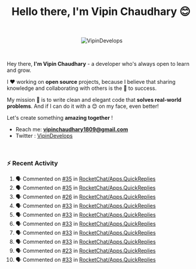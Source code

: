 <!--### Hi 👋 Vipin Chaudhary here!-->
<h1 align="center">Hello there, I'm Vipin Chaudhary 😊</h1>
	
<br />
<div align="center">
<p>&nbsp;<img align="center" src="https://github-readme-stats.vercel.app/api/?username=VipinDevelops&show_icons=true&title_color=C9D1D9&icon_color=58A6FF&border_color=30363D&text_color=C9D1D9&bg_color=0d1117" alt="VipinDevelops" /></p>
</div>


<br />

Hey there, **I'm Vipin Chaudhary** - a  developer who's always open to learn and grow. 


I ❤️ working on **open source** projects, because I believe that sharing knowledge and collaborating with others is the 🔑 to success.

My mission 🚀 is to write clean and elegant code that **solves real-world problems**. And if I can do it with a 😊 on my face, even better!

 Let's create something **amazing together** ! 
 
 - Reach me: **vipinchaudhary1809@gmail.com**
 - Twitter : [VipinDevelops](https://twitter.com/VipinDevelops)
<br />


### :zap: Recent Activity

<!--START_SECTION:activity-->
1. 🗣 Commented on [#35](https://github.com/RocketChat/Apps.QuickReplies/pull/35#issuecomment-2676669179) in [RocketChat/Apps.QuickReplies](https://github.com/RocketChat/Apps.QuickReplies)
2. 🗣 Commented on [#35](https://github.com/RocketChat/Apps.QuickReplies/pull/35#issuecomment-2676666347) in [RocketChat/Apps.QuickReplies](https://github.com/RocketChat/Apps.QuickReplies)
3. 🗣 Commented on [#26](https://github.com/RocketChat/Apps.QuickReplies/issues/26#issuecomment-2673938520) in [RocketChat/Apps.QuickReplies](https://github.com/RocketChat/Apps.QuickReplies)
4. 🗣 Commented on [#33](https://github.com/RocketChat/Apps.QuickReplies/issues/33#issuecomment-2673931713) in [RocketChat/Apps.QuickReplies](https://github.com/RocketChat/Apps.QuickReplies)
5. 🗣 Commented on [#33](https://github.com/RocketChat/Apps.QuickReplies/issues/33#issuecomment-2673868277) in [RocketChat/Apps.QuickReplies](https://github.com/RocketChat/Apps.QuickReplies)
6. 🗣 Commented on [#33](https://github.com/RocketChat/Apps.QuickReplies/issues/33#issuecomment-2673861717) in [RocketChat/Apps.QuickReplies](https://github.com/RocketChat/Apps.QuickReplies)
7. 🗣 Commented on [#33](https://github.com/RocketChat/Apps.QuickReplies/issues/33#issuecomment-2673760397) in [RocketChat/Apps.QuickReplies](https://github.com/RocketChat/Apps.QuickReplies)
8. 🗣 Commented on [#33](https://github.com/RocketChat/Apps.QuickReplies/issues/33#issuecomment-2673528017) in [RocketChat/Apps.QuickReplies](https://github.com/RocketChat/Apps.QuickReplies)
9. 🗣 Commented on [#23](https://github.com/RocketChat/Apps.QuickReplies/pull/23#issuecomment-2673512257) in [RocketChat/Apps.QuickReplies](https://github.com/RocketChat/Apps.QuickReplies)
10. 🗣 Commented on [#33](https://github.com/RocketChat/Apps.QuickReplies/issues/33#issuecomment-2673509696) in [RocketChat/Apps.QuickReplies](https://github.com/RocketChat/Apps.QuickReplies)
<!--END_SECTION:activity-->

  
